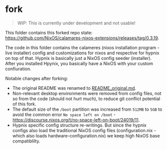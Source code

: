 # fork

> WIP: This is currently under development and not usable!

This folder contains this forked repo state: https://github.com/NixOS/calamares-nixos-extensions/releases/tag/0.3.19.

The code in this folder contains the calameres (nixos installation program - live installer) config and customizations for nixos and respective for hypnix on top of that.
Hypnix is basically just a NixOS config seeder (installer).
After you installed Hpynix, you basically have a NixOS with your custom confiuration.

Notable changes after forking:
- The original README was renamed to [README_original.md](README_original.md).
- Non-relevant desktop environments were removed from config files, not so from the code (should not hurt much), to reduce git conflict potential of this fork.
- The default size of the `/boot` partition was increased from `512MB` to `5GB` to avoid the common error `No space left on /boot` - https://discourse.nixos.org/t/no-space-left-on-boot/24019/11.
- Hypnix specific config structure re-writings. But since the hypnix configs also load the traditional NixOS config files (configuration.nix - which also loads hardware-configuration.nix) we keep high NixOS base compatiblilty.
